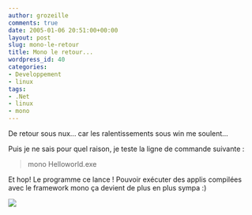 ```yaml
---
author: grozeille
comments: true
date: 2005-01-06 20:51:00+00:00
layout: post
slug: mono-le-retour
title: Mono le retour...
wordpress_id: 40
categories:
- Developpement
- linux
tags:
- .Net
- linux
- mono
---
```


De retour sous nux... car les ralentissements sous win me soulent...

Puis je ne sais pour quel raison, je teste la ligne de commande suivante :

>mono Helloworld.exe

Et hop! Le programme ce lance ! Pouvoir exécuter des applis compilées avec le framework mono ça devient de plus en plus sympa :)


[![](http://grozeille.files.wordpress.com/2005/01/mono.jpg)](http://grozeille.files.wordpress.com/2005/01/mono.jpg)
